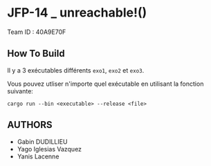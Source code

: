 # JFP-14 _ unreachable!()

Team ID : 40A9E70F

## How To Build 

Il y a 3 exécutables différents `exo1`, `exo2` et `exo3`.

Vous pouvez utliser n'importe quel exécutable en utilisant la fonction suivante:

```
cargo run --bin <executable> --release <file>
```

## AUTHORS
* Gabin DUDILLIEU
* Yago Iglesias Vazquez
* Yanis Lacenne
